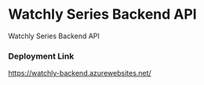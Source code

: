 # Watchly Series Backend API
Watchly Series Backend API

### Deployment Link
https://watchly-backend.azurewebsites.net/
